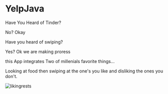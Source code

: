 # YelpJava
Have You Heard of Tinder?

No?
Okay

Have you heard of swiping?

Yes?
Ok we are making proress

this App integrates Two of millenials favorite things...

Looking at food then swiping at the one's you like and disliking the ones you don't.


![likingrests](https://user-images.githubusercontent.com/26131181/26863775-9a8587ac-4b22-11e7-9d14-90c00acc981b.png)


